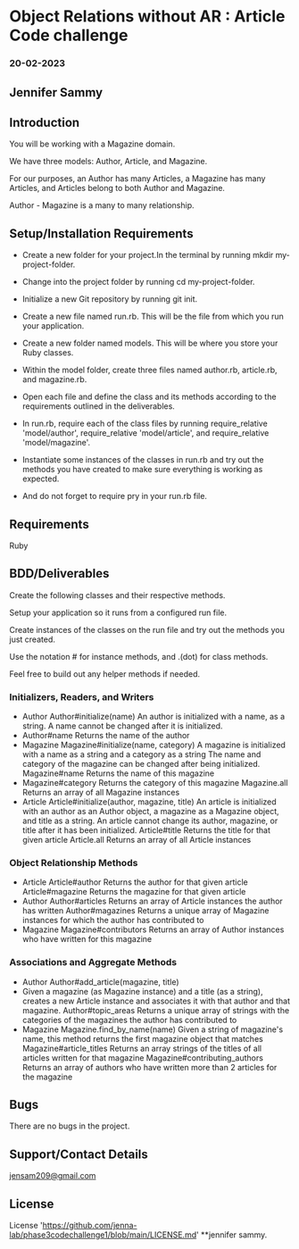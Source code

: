 # Object Relations without AR : Article Code challenge
### 20-02-2023
## Jennifer Sammy

## Introduction
 You will be working with a Magazine domain.

We have three models: Author, Article, and Magazine.

For our purposes, an Author has many Articles, a Magazine has many Articles, and Articles belong to both Author and Magazine.

Author - Magazine is a many to many relationship.

## Setup/Installation Requirements
   - Create a new folder for your project.In the terminal by running mkdir my-project-folder.

   - Change into the project folder by running cd my-project-folder.

   - Initialize a new Git repository by running git init.

   - Create a new file named run.rb. This will be the file from which you run your application.

   - Create a new folder named models. This will be where you store your Ruby classes.

   - Within the model folder, create three files named author.rb, article.rb, and magazine.rb. 

   - Open each file and define the class and its methods according to the requirements outlined in the deliverables.

   - In run.rb, require each of the class files by running require_relative 'model/author', require_relative 'model/article', and require_relative 'model/magazine'.

   - Instantiate some instances of the classes in run.rb and try out the methods you have created to make sure everything is working as expected.
   - And do not forget to require pry in your run.rb file.


## Requirements
Ruby

## BDD/Deliverables
Create the following classes and their respective methods.

Setup your application so it runs from a configured run file. 

Create instances of the classes on the run file and try out the methods you just created.

Use the notation # for instance methods, and .(dot) for class methods.

Feel free to build out any helper methods if needed.

 

### Initializers, Readers, and Writers
- Author
Author#initialize(name)
An author is initialized with a name, as a string.
A name cannot be changed after it is initialized.
- Author#name
Returns the name of the author
- Magazine
Magazine#initialize(name, category)
A magazine is initialized with a name as a string and a category as a string
The name and category of the magazine can be changed after being initialized.
 Magazine#name
Returns the name of this magazine
- Magazine#category
Returns the category of this magazine
Magazine.all
Returns an array of all Magazine instances
- Article
Article#initialize(author, magazine, title)
An article is initialized with an author as an Author object, a magazine as a Magazine object, and title as a string.
An article cannot change its author, magazine, or title after it has been initialized.
Article#title
Returns the title for that given article
Article.all
Returns an array of all Article instances
 

### Object Relationship Methods
- Article
Article#author
Returns the author for that given article
Article#magazine
Returns the magazine for that given article
- Author
Author#articles
Returns an array of Article instances the author has written
Author#magazines
Returns a unique array of Magazine instances for which the author has contributed to
- Magazine
Magazine#contributors
Returns an array of Author instances who have written for this magazine
 

### Associations and Aggregate Methods
- Author
Author#add_article(magazine, title)
- Given a magazine (as Magazine instance) and a title (as a string), creates a new Article instance and associates it with that author and that magazine.
Author#topic_areas
Returns a unique array of strings with the categories of the magazines the author has contributed to
- Magazine
Magazine.find_by_name(name)
Given a string of magazine's name, this method returns the first magazine object that matches
Magazine#article_titles
Returns an array strings of the titles of all articles written for that magazine
Magazine#contributing_authors
Returns an array of authors who have written more than 2 articles for the magazine

## Bugs
There are no bugs in the project.

## Support/Contact Details
jensam209@gmail.com

## License
License 'https://github.com/jenna-lab/phase3codechallenge1/blob/main/LICENSE.md' **jennifer sammy.
